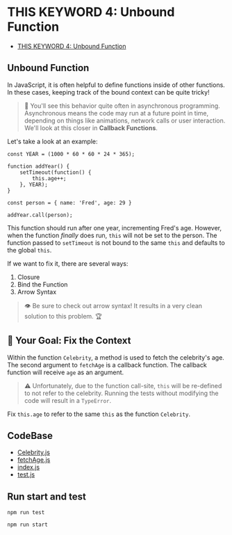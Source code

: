 # THIS KEYWORD 4: Unbound Function

-   [THIS KEYWORD 4: Unbound Function](https://university.alchemy.com/course/js/sc/5db228dca54be5305b6b32c6/stage/5db33941a54be5305b6b32dd)

##  Unbound Function

In JavaScript, it is often helpful to define functions inside of other functions. In these cases, keeping track of the bound context can be quite tricky!

>   📖 You'll see this behavior quite often in asynchronous programming. Asynchronous means the code may run at a future point in time, depending on things like animations, network calls or user interaction. We'll look at this closer in **Callback Functions**.

Let's take a look at an example:

```
const YEAR = (1000 * 60 * 60 * 24 * 365);

function addYear() {
    setTimeout(function() {
        this.age++;
    }, YEAR);
}

const person = { name: 'Fred', age: 29 }

addYear.call(person);
```

This function should run after one year, incrementing Fred's age. However, when the function *finally* does run, `this` will not be set to the person. The function passed to `setTimeout` is not bound to the same `this` and defaults to the global `this`.

If we want to fix it, there are several ways:

1.  Closure
1.  Bind the Function
1.  Arrow Syntax

>   👁️ Be sure to check out arrow syntax! It results in a very clean solution to this problem. 🏆

##  🏁 Your Goal: Fix the Context

Within the function `Celebrity`, a method is used to fetch the celebrity's age. The second argument to `fetchAge` is a callback function. The callback function will receive `age` as an argument.

>   ⚠️ Unfortunately, due to the function call-site, `this` will be re-defined to not refer to the celebrity. Running the tests without modifying the code will result in a `TypeError`.

Fix `this.age` to refer to the same `this` as the function `Celebrity`.

## CodeBase

-   [Celebrity.js](Celebrity.js)
-   [fetchAge.js](fetchAge.js)
-   [index.js](index.js)
-   [test.js](test.js)

## Run start and test

```
npm run test
```

```
npm run start
```

